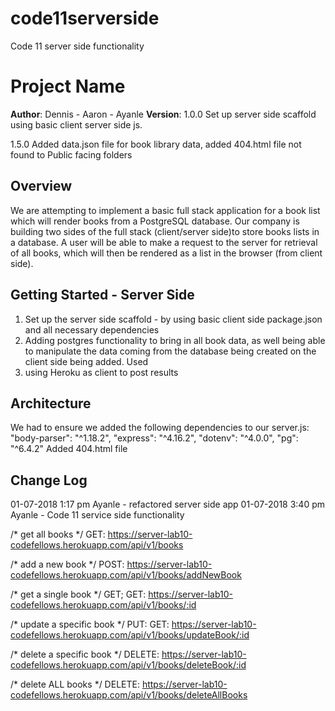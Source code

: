 # code11serverside
Code 11 server side functionality


# Project Name

**Author**: Dennis - Aaron - Ayanle
**Version**: 1.0.0 Set up server side scaffold using basic client server side js.

1.5.0 Added data.json file for book library data, added 404.html file not found to Public facing folders

## Overview
We are attempting to implement a basic full stack application for a book list which will render books from a PostgreSQL database. Our company is building two sides of the full stack (client/server side)to store books lists in a database. A user will be able to  make a request to the server for retrieval of all books, which will then be rendered as a list in the browser (from client side).

## Getting Started - Server Side
1. Set up the server side scaffold - by using basic client side  package.json and all necessary dependencies
2. Adding postgres functionality to bring in all book data, as well being able to manipulate the data coming from the database being created on the client side being added. Used 
3. using Heroku as client to post results

## Architecture
We had to ensure we added the following dependencies to our server.js:
 "body-parser": "^1.18.2",
    "express": "^4.16.2",
    "dotenv": "^4.0.0",
    "pg": "^6.4.2"
Added 404.html file

## Change Log
01-07-2018 1:17 pm Ayanle - refactored server side app
01-07-2018 3:40 pm Ayanle - Code 11 service side functionality

/* get all books */ GET: https://server-lab10-codefellows.herokuapp.com/api/v1/books

/* add a new book */ POST: https://server-lab10-codefellows.herokuapp.com/api/v1/books/addNewBook

/* get a single book */ GET; GET: https://server-lab10-codefellows.herokuapp.com/api/v1/books/:id

/* update a specific book */ PUT: GET: https://server-lab10-codefellows.herokuapp.com/api/v1/books/updateBook/:id

/* delete a specific book */ DELETE: https://server-lab10-codefellows.herokuapp.com/api/v1/books/deleteBook/:id

/* delete ALL books */ DELETE:  https://server-lab10-codefellows.herokuapp.com/api/v1/books/deleteAllBooks

